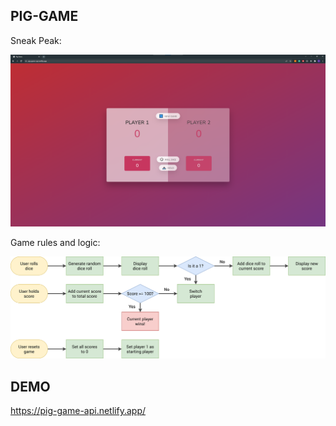 ## PIG-GAME ##

Sneak Peak:

<img src="https://github.com/LazyAnTT/Pig-game/blob/main/pig-game-intro.png" style="width:700px;" />

Game rules and logic: 

<img src="https://github.com/LazyAnTT/Pig-game/blob/main/pig-game-flowchart.png" style="width:700px;" />

## DEMO
https://pig-game-api.netlify.app/



